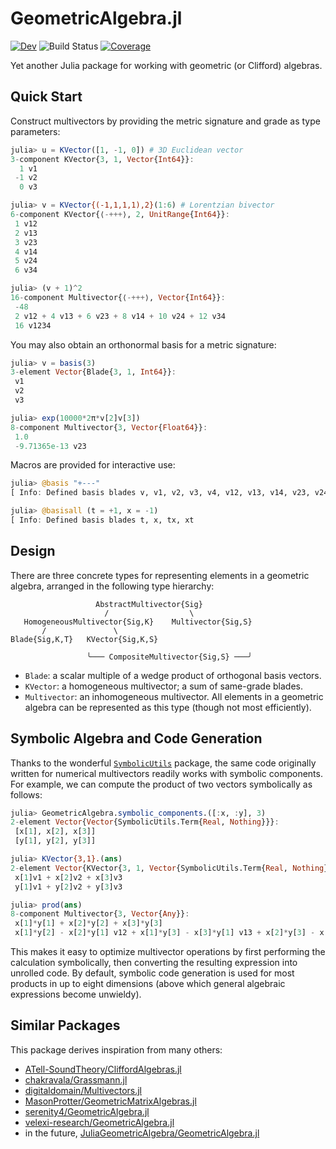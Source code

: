 # GeometricAlgebra.jl

[![Dev](https://img.shields.io/badge/docs-dev-blue.svg)](https://jollywatt.github.io/GeometricAlgebra.jl/dev/)
![Build Status](https://github.com/Jollywatt/GeometricAlgebra.jl/actions/workflows/CI.yml/badge.svg)
[![Coverage](https://codecov.io/gh/jollywatt/GeometricAlgebra.jl/branch/master/graph/badge.svg)](https://codecov.io/gh/jollywatt/GeometricAlgebra.jl)

Yet another Julia package for working with geometric (or Clifford) algebras.

## Quick Start

Construct multivectors by providing the metric signature and grade as type parameters:

```julia
julia> u = KVector([1, -1, 0]) # 3D Euclidean vector
3-component KVector{3, 1, Vector{Int64}}:
  1 v1
 -1 v2
  0 v3

julia> v = KVector{(-1,1,1,1),2}(1:6) # Lorentzian bivector
6-component KVector{⟨-+++⟩, 2, UnitRange{Int64}}:
 1 v12
 2 v13
 3 v23
 4 v14
 5 v24
 6 v34

julia> (v + 1)^2
16-component Multivector{⟨-+++⟩, Vector{Int64}}:
 -48
 2 v12 + 4 v13 + 6 v23 + 8 v14 + 10 v24 + 12 v34
 16 v1234

```

You may also obtain an orthonormal basis for a metric signature:

```julia
julia> v = basis(3)
3-element Vector{Blade{3, 1, Int64}}:
 v1
 v2
 v3

julia> exp(10000*2π*v[2]v[3])
8-component Multivector{3, Vector{Float64}}:
 1.0
 -9.71365e-13 v23
```

Macros are provided for interactive use:

```julia
julia> @basis "+---"
[ Info: Defined basis blades v, v1, v2, v3, v4, v12, v13, v14, v23, v24, v34, v123, v124, v134, v234, v1234

julia> @basisall (t = +1, x = -1)
[ Info: Defined basis blades t, x, tx, xt
```


## Design


There are three concrete types for representing elements in a geometric algebra, arranged in the following type hierarchy:

```
                   AbstractMultivector{Sig}
                     /                  \
   HomogeneousMultivector{Sig,K}    Multivector{Sig,S}
       /               \                             
Blade{Sig,K,T}   KVector{Sig,K,S}                
                                                   
                 ╰─── CompositeMultivector{Sig,S} ───╯
```

- `Blade`: a scalar multiple of a wedge product of orthogonal basis vectors.
- `KVector`: a homogeneous multivector; a sum of same-grade blades.
- `Multivector`: an inhomogeneous multivector. All elements in a geometric
   algebra can be represented as this type (though not most efficiently).


## Symbolic Algebra and Code Generation

Thanks to the wonderful [`SymbolicUtils`](https://symbolicutils.juliasymbolics.org/) package, the same code originally written for numerical multivectors readily works with symbolic components.
For example, we can compute the product of two vectors symbolically as follows:

```julia
julia> GeometricAlgebra.symbolic_components.([:x, :y], 3)
2-element Vector{Vector{SymbolicUtils.Term{Real, Nothing}}}:
 [x[1], x[2], x[3]]
 [y[1], y[2], y[3]]

julia> KVector{3,1}.(ans)
2-element Vector{KVector{3, 1, Vector{SymbolicUtils.Term{Real, Nothing}}}}:
 x[1]v1 + x[2]v2 + x[3]v3
 y[1]v1 + y[2]v2 + y[3]v3

julia> prod(ans)
8-component Multivector{3, Vector{Any}}:
 x[1]*y[1] + x[2]*y[2] + x[3]*y[3]
 x[1]*y[2] - x[2]*y[1] v12 + x[1]*y[3] - x[3]*y[1] v13 + x[2]*y[3] - x[3]*y[2] v23

```

This makes it easy to optimize multivector operations by first performing the calculation symbolically, then converting the resulting expression into unrolled code.
By default, symbolic code generation is used for most products in up to eight dimensions (above which general algebraic expressions become unwieldy).

## Similar Packages

This package derives inspiration from many others:

- [ATell-SoundTheory/CliffordAlgebras.jl](https://github.com/ATell-SoundTheory/CliffordAlgebras.jl)
- [chakravala/Grassmann.jl](https://github.com/chakravala/Grassmann.jl)
- [digitaldomain/Multivectors.jl](https://github.com/digitaldomain/Multivectors.jl)
- [MasonProtter/GeometricMatrixAlgebras.jl](https://github.com/MasonProtter/GeometricMatrixAlgebras.jl)
- [serenity4/GeometricAlgebra.jl](https://github.com/serenity4/GeometricAlgebra.jl)
- [velexi-research/GeometricAlgebra.jl](https://github.com/velexi-research/GeometricAlgebra.jl)
- in the future, [JuliaGeometricAlgebra/GeometricAlgebra.jl](https://github.com/JuliaGeometricAlgebra/GeometricAlgebra.jl)
